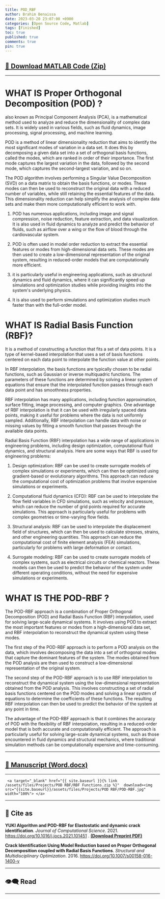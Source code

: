 ```yaml
---
title: POD_RBF
author: Brahim Benaissa
date: 2023-03-20 23:07:00 +0900
categories: [Open Source Code, Matlab]
tags: [Finished]
toc: true
published: true
comments: true
pin: true
---
```



## <a target="_blank" href="{{ site.baseurl }}{% link /assets/files/Projects/POD RBF/POD_RBF.zip %}"  download> 📂 Download MATLAB Code (Zip)</a>

---

# WHAT IS Proper Orthogonal Decomposition (POD) ?

also known as Principal Component Analysis (PCA), is a mathematical method used to analyze and reduce the dimensionality of complex data sets. It is widely used in various fields, such as fluid dynamics, image processing, signal processing, and machine learning.

POD is a method of linear dimensionality reduction that aims to identify the most significant modes of variation in a data set. It does this by decomposing a given data set into a set of orthogonal basis functions, called the modes, which are ranked in order of their importance. The first mode captures the largest variation in the data, followed by the second mode, which captures the second-largest variation, and so on.

The POD algorithm involves performing a Singular Value Decomposition (SVD) on a data matrix to obtain the basis functions, or modes. These modes can then be used to reconstruct the original data with a reduced number of variables, while still retaining the essential features of the data. This dimensionality reduction can help simplify the analysis of complex data sets and make them more computationally efficient to work with.

1. POD has numerous applications, including image and signal compression, noise reduction, feature extraction, and data visualization. It is also used in fluid dynamics to analyze and predict the behavior of fluids, such as airflow over a wing or the flow of blood through the cardiovascular system.

2. POD is often used in model order reduction to extract the essential features or modes from high-dimensional data sets. These modes are then used to create a low-dimensional representation of the original system, resulting in reduced-order models that are computationally more efficient.

3. it is particularly useful in engineering applications, such as structural dynamics and fluid dynamics, where it can significantly speed up simulations and optimization studies while providing insights into the system's underlying physics.

4. It is also used to perform simulations and optimization studies much faster than with the full-order model.

# WHAT IS Radial Basis Function (RBF)?  

It is a method of constructing a function that fits a set of data points. It is a type of kernel-based interpolation that uses a set of basis functions centered on each data point to interpolate the function value at other points.

In RBF interpolation, the basis functions are typically chosen to be radial functions, such as Gaussian or inverse multiquadric functions. The parameters of these functions are determined by solving a linear system of equations that ensure that the interpolated function passes through each data point and has smoothness properties.

RBF interpolation has many applications, including function approximation, surface fitting, image processing, and computer graphics. One advantage of RBF interpolation is that it can be used with irregularly spaced data points, making it useful for problems where the data is not uniformly sampled. Additionally, RBF interpolation can handle data with noise or missing values by fitting a smooth function that passes through the available data points.

Radial Basis Function (RBF) interpolation has a wide range of applications in engineering problems, including design optimization, computational fluid dynamics, and structural analysis. Here are some ways that RBF is used for engineering problems:

1. Design optimization: RBF can be used to create surrogate models of complex simulations or experiments, which can then be optimized using gradient-based or evolutionary algorithms. This approach can reduce the computational cost of optimization problems that involve expensive simulations or experiments.

2. Computational fluid dynamics (CFD): RBF can be used to interpolate the flow field variables in CFD simulations, such as velocity and pressure, which can reduce the number of grid points required for accurate simulations. This approach is particularly useful for problems with complex geometries or time-varying flow fields.

3. Structural analysis: RBF can be used to interpolate the displacement field of structures, which can then be used to calculate stresses, strains, and other engineering quantities. This approach can reduce the computational cost of finite element analysis (FEA) simulations, particularly for problems with large deformation or contact.

4. Surrogate modeling: RBF can be used to create surrogate models of complex systems, such as electrical circuits or chemical reactors. These models can then be used to predict the behavior of the system under different operating conditions, without the need for expensive simulations or experiments.

# WHAT IS THE POD-RBF ?  

The POD-RBF approach is a combination of Proper Orthogonal Decomposition (POD) and Radial Basis Function (RBF) interpolation, used for solving large-scale dynamical systems. It involves using POD to extract the most important features or modes from a high-dimensional data set, and RBF interpolation to reconstruct the dynamical system using these modes.

The first step of the POD-RBF approach is to perform a POD analysis on the data, which involves decomposing the data into a set of orthogonal modes that capture the dominant features of the system. The modes obtained from the POD analysis are then used to construct a low-dimensional representation of the original system.

The second step of the POD-RBF approach is to use RBF interpolation to reconstruct the dynamical system using the low-dimensional representation obtained from the POD analysis. This involves constructing a set of radial basis functions centered on the POD modes and solving a linear system of equations to determine the coefficients of these functions. The resulting RBF interpolation can then be used to predict the behavior of the system at any point in time.

The advantage of the POD-RBF approach is that it combines the accuracy of POD with the flexibility of RBF interpolation, resulting in a reduced-order model that is both accurate and computationally efficient. The approach is particularly useful for solving large-scale dynamical systems, such as those encountered in fluid dynamics and structural mechanics, where traditional simulation methods can be computationally expensive and time-consuming.

---

## <a target="_blank" href="{{ site.baseurl }}{% link /assets/files/Projects/POD RBF/POD-RBF.docx %}"  download> 📓 Manuscript (Word.docx)</a>

---

<p align="center">

     <a target="_blank" href="{{ site.baseurl }}{% link /assets/files/Projects/POD RBF/RBF Functions.zip %}"  download><img src="{{site.baseurl}}/assets/files/Projects/POD RBF/POD-RBF.jpg" width="100%"> </a>

</p>

---

## 📑 Cite as

 **YUKI Algorithm and POD-RBF for Elastostatic and dynamic crack identification**. *Journal of Computational Science*. 2021. <a href="https://doi.org/10.1016/j.jocs.2021.101451" target="_blank"> https://doi.org/10.1016/j.jocs.2021.101451 </a>.  <a href="{{ site.baseurl }}{% link /assets/files/Preprints/YUKI Algorithm 2021.pdf %}" target="_blank">  **(Download Preprint PDF)** </a>


 **Crack Identification Using Model Reduction based on Proper Orthogonal Decomposition coupled with Radial Basis Functions**. *Structural and Multidisciplinary Optimization*. 2016. <a href="https://doi.org/10.1007/s00158-016-1400-y" target="_blank"> https://doi.org/10.1007/s00158-016-1400-y </a>


<!--
---


## 📺 Tutorial

[![IMAGE ALT TEXT](http://img.youtube.com/vi/Jz3TDvnZ3zo/0.jpg)](http://www.youtube.com/watch?v=Jz3TDvnZ3zo "Video Title")

<p align="center">

<iframe
    width="750"
    height="480"
    src="https://www.youtube.com/embed/UmX4kyB2wfg"
    frameborder="0"
    allow="autoplay; encrypted-media"
    allowfullscreen>
</iframe>

</p>

-->

---

## 👁️‍🗨️ Read

<p align="center">

<object data="{{ site.baseurl }}{% link /assets/files/Projects/POD RBF/POD-RBF.pdf %}" type="application/pdf" width="750px" height="500px"> </object>

</p>


---
